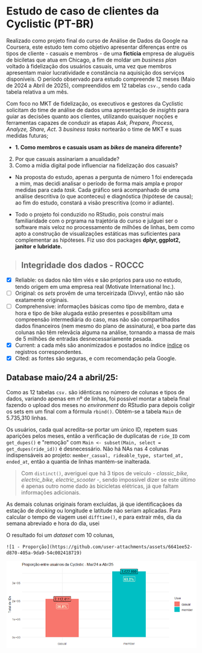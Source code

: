 [índice]: https://divvy-tripdata.s3.amazonaws.com/index.html

# Estudo de caso de clientes da Cyclistic (PT-BR)

 Realizado como projeto final do curso de Análise de Dados da Google na Coursera, este estudo tem como objetivo apresentar diferenças entre os tipos de cliente - casuais e membros - de uma **fictícia** empresa de aluguéis de biciletas que atua em Chicago, a fim de moldar um _business plan_ voltado à fidelização dos usuários casuais, uma vez que membros apresentam maior lucratividade e constância na aquisição dos serviços disponíveis. O período observado para estudo compreende 12 meses (Maio de 2024 a Abril de 2025), compreendidos em 12 tabelas `csv.`, sendo cada tabela relativa a um mês.

 Com foco no MKT de fidelização, os executivos e gestores da Cyclistic solicitam do time de análise de dados uma apresentação de _insights_ para guiar as decisões quanto aos clientes, utilizando quaisquer noções e ferramentas capazes de conduzir as etapas _Ask, Prepare, Process, Analyze, Share, Act_. 3 _business tasks_  nortearão o time de MKT e suas medidas futuras; 
 - **1. Como membros e casuais usam as _bikes_ de maneira diferente?**
  2. Por que casuais assinariam a anualidade?
  3. Como a mídia digital pode influenciar na fidelização dos casuais?

- Na proposta do estudo, apenas a pergunta de número 1 foi endereçada a mim, mas decidi analisar o período de forma mais ampla e propor medidas para cada _task_. Cada gráfico será acompanhado de uma análise descritiva (o que aconteceu) e diagnóstica (hipótese de causa); ao fim do estudo, constará a visão prescritiva (como ir adiante).

- Todo o projeto foi conduzido no RStudio, pois construí mais familiaridade com o prgrama na trajetória do curso e julguei ser o software mais veloz no processamento de milhões de linhas, bem como apto a construção de visualizações estáticas mas suficientes para complementar as hipóteses. Fiz uso dos packages **dplyr, ggplot2, janitor e lubridate.**

> ## Integridade dos dados - ROCCC

- [x] Reliable: os dados não têm viés e são próprios para uso no estudo, tendo origem em uma empresa real (Motivate International Inc.).
- [ ] Original: os _sets_ provêm de uma terceirizada (Divvy), então não são exatamente originais.
- [ ] Comprehensive: informações básicas como tipo de membro, data e hora e tipo de bike alugada estão presentes e possibilitam uma compreensão intermediária do caso, mas não são compartilhados dados financeiros (nem mesmo do plano de assinatura), e boa parte das colunas não têm relevâcia alguma na análise, tornando a massa de mais de 5 milhões de entradas desnecessariamente pesada.
- [x] Current: a cada mês são anonimizados e postados no índice [índice] os registros correspondentes.
- [x] Cited: as fontes são seguras, e com recomendação pela Google.

## Database maio/24 a abril/25:

Como as 12 tabelas `csv.` são idênticas no número de colunas e tipos de dados, variando apenas em nº de linhas, foi possível montar a tabela final fazendo o upload dos meses no _environment_ do RStudio para depois coligir os sets em um final com a fórmula `rbind()`. Obtém-se a tabela `Main` de 5.735,310 linhas.

Os usuários, cada qual acredita-se portar um único ID, repetem suas aparições pelos meses, então a verificação de duplicatas de `ride_ID` com `get_dupes()` e "remoção" com `Main <- subset(Main, select = get_dupes(ride_id))` é desnecessário. Não há NAs nas 4 colunas indispensáveis ao projeto: `member_casual, rideable_type, started_at, ended_at`, então a quantia de linhas mantém-se inalterada.

> Com `distinct()`, averiguei que há 3 tipos de veículo - _classic_bike, electric_bike, electric_scooter_ -, sendo impossível dizer se este último é apenas outro nome dado às bicicletas elétricas, já que faltam informações adicionais.

As demais colunas originais foram excluídas, já que identificaçãoes da estação de _docking_ ou longitude e latitude não seriam aplicadas. Para calcular o tempo de viagem usei `difftime()`, e para extrair mês, dia da semana abreviado e hora do dia, usei

O resultado foi um _dataset_ com 10 colunas, 

```
![1 - Proporção](https://github.com/user-attachments/assets/6641ee52-d870-405a-9da9-54c002418719)

```

![Primeria](https://github.com/BrenoEnrico-MDSantos/EDA-Ci-ncia/blob/97cffca7ac1b0657890d6f64629d595696502ec9/Imagens/1%20-%20Propor%C3%A7%C3%A3o.png)
